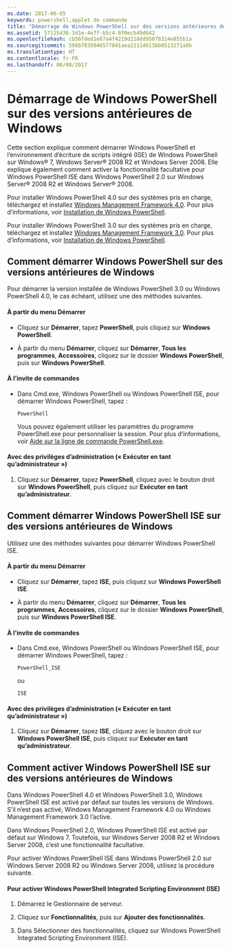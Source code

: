 ```yaml
---
ms.date: 2017-06-05
keywords: powershell,applet de commande
title: "Démarrage de Windows PowerShell sur des versions antérieures de Windows"
ms.assetid: 57125436-3d1e-4e7f-b5c4-8f0ecb49d642
ms.openlocfilehash: cb56fded1e67a4f4219d210dd95078314e855b1a
ms.sourcegitcommit: 598b7835046577841aea2211d613bb8513271a8b
ms.translationtype: HT
ms.contentlocale: fr-FR
ms.lasthandoff: 06/08/2017
---
```

# <a name="starting-windows-powershell-on-earlier-versions-of-windows"></a>Démarrage de Windows PowerShell sur des versions antérieures de Windows
Cette section explique comment démarrer Windows PowerShell et l’environnement d’écriture de scripts intégré (ISE) de Windows PowerShell sur Windows® 7, Windows Server® 2008 R2 et Windows Server 2008. Elle explique également comment activer la fonctionnalité facultative pour Windows PowerShell ISE dans Windows PowerShell 2.0 sur Windows Server® 2008 R2 et Windows Server® 2008.

Pour installer Windows PowerShell 4.0 sur des systèmes pris en charge, téléchargez et installez [Windows Management Framework 4.0](http://go.microsoft.com/fwlink/?LinkID=293881). Pour plus d’informations, voir [Installation de Windows PowerShell](Installing-Windows-PowerShell.md).

Pour installer Windows PowerShell 3.0 sur des systèmes pris en charge, téléchargez et installez [Windows Management Framework 3.0](http://go.microsoft.com/fwlink/?LinkID=240290). Pour plus d’informations, voir [Installation de Windows PowerShell](Installing-Windows-PowerShell.md).

## <a name="how-to-start-windows-powershell-on-earlier-versions-of-windows"></a>Comment démarrer Windows PowerShell sur des versions antérieures de Windows
Pour démarrer la version installée de Windows PowerShell 3.0 ou Windows PowerShell 4.0, le cas échéant, utilisez une des méthodes suivantes.

#### <a name="from-the-start-menu"></a>À partir du menu Démarrer

-   Cliquez sur **Démarrer**, tapez **PowerShell**, puis cliquez sur **Windows PowerShell**.

-   À partir du menu **Démarrer**, cliquez sur **Démarrer**, **Tous les programmes**, **Accessoires**, cliquez sur le dossier **Windows PowerShell**, puis sur **Windows PowerShell**.

#### <a name="at-the-command-prompt"></a>À l’invite de commandes

-   Dans Cmd.exe, Windows PowerShell ou Windows PowerShell ISE, pour démarrer Windows PowerShell, tapez :

    ```
    PowerShell
    ```

    Vous pouvez également utiliser les paramètres du programme PowerShell.exe pour personnaliser la session. Pour plus d’informations, voir [Aide sur la ligne de commande PowerShell.exe](../core-powershell/console/PowerShell.exe-Command-Line-Help.md).

#### <a name="with-administrative-privileges-run-as-administrator"></a>Avec des privilèges d’administration (« Exécuter en tant qu’administrateur »)

1.  Cliquez sur **Démarrer**, tapez **PowerShell**, cliquez avec le bouton droit sur **Windows PowerShell**, puis cliquez sur **Exécuter en tant qu’administrateur**.

## <a name="how-to-start-windows-powershell-ise-on-earlier-releases-of-windows"></a>Comment démarrer Windows PowerShell ISE sur des versions antérieures de Windows
Utilisez une des méthodes suivantes pour démarrer Windows PowerShell ISE.

#### <a name="from-the-start-menu"></a>À partir du menu Démarrer

-   Cliquez sur **Démarrer**, tapez **ISE**, puis cliquez sur **Windows PowerShell ISE**.

-   À partir du menu **Démarrer**, cliquez sur **Démarrer**, **Tous les programmes**, **Accessoires**, cliquez sur le dossier **Windows PowerShell**, puis sur **Windows PowerShell ISE**.

#### <a name="at-the-command-prompt"></a>À l’invite de commandes

-   Dans Cmd.exe, Windows PowerShell ou Windows PowerShell ISE, pour démarrer Windows PowerShell, tapez :

    ```
    PowerShell_ISE
    ```

    ou

    ```
    ISE
    ```

#### <a name="with-administrative-privileges-run-as-administrator"></a>Avec des privilèges d’administration (« Exécuter en tant qu’administrateur »)

1.  Cliquez sur **Démarrer**, tapez **ISE**, cliquez avec le bouton droit sur **Windows PowerShell ISE**, puis cliquez sur **Exécuter en tant qu’administrateur**.

## <a name="how-to-enable-windows-powershell-ise-on-earlier-releases-of-windows"></a>Comment activer Windows PowerShell ISE sur des versions antérieures de Windows
Dans Windows PowerShell 4.0 et Windows PowerShell 3.0, Windows PowerShell ISE est activé par défaut sur toutes les versions de Windows. S’il n’est pas activé, Windows Management Framework 4.0 ou Windows Management Framework 3.0 l’active.

Dans Windows PowerShell 2.0, Windows PowerShell ISE est activé par défaut sur Windows 7. Toutefois, sur Windows Server 2008 R2 et Windows Server 2008, c’est une fonctionnalité facultative.

Pour activer Windows PowerShell ISE dans Windows PowerShell 2.0 sur Windows Server 2008 R2 ou Windows Server 2008, utilisez la procédure suivante.

#### <a name="to-enable-windows-powershell-integrated-scripting-environment-ise"></a>Pour activer Windows PowerShell Integrated Scripting Environment (ISE)

1.  Démarrez le Gestionnaire de serveur.

2.  Cliquez sur **Fonctionnalités**, puis sur **Ajouter des fonctionnalités**.

3.  Dans Sélectionner des fonctionnalités, cliquez sur Windows PowerShell Integrated Scripting Environment (ISE).


